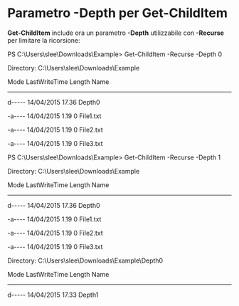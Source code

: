 # Parametro -Depth per Get-ChildItem
**Get-ChildItem** include ora un parametro **-Depth** utilizzabile con **-Recurse** per limitare la ricorsione:

PS C:\\Users\\slee\\Downloads\\Example&gt; Get-ChildItem -Recurse -Depth 0

Directory: C:\\Users\\slee\\Downloads\\Example

Mode LastWriteTime Length Name

---- ------------- ------ ----

d----- 14/04/2015 17.36 Depth0

-a---- 14/04/2015 1.19 0 File1.txt

-a---- 14/04/2015 1.19 0 File2.txt

-a---- 14/04/2015 1.19 0 File3.txt

PS C:\\Users\\slee\\Downloads\\Example&gt; Get-ChildItem -Recurse -Depth 1

Directory: C:\\Users\\slee\\Downloads\\Example

Mode LastWriteTime Length Name

---- ------------- ------ ----

d----- 14/04/2015 17.36 Depth0

-a---- 14/04/2015 1.19 0 File1.txt

-a---- 14/04/2015 1.19 0 File2.txt

-a---- 14/04/2015 1.19 0 File3.txt

Directory: C:\\Users\\slee\\Downloads\\Example\\Depth0

Mode LastWriteTime Length Name

---- ------------- ------ ----

d----- 14/04/2015 17.33 Depth1
<!--HONumber=Mar16_HO2-->
